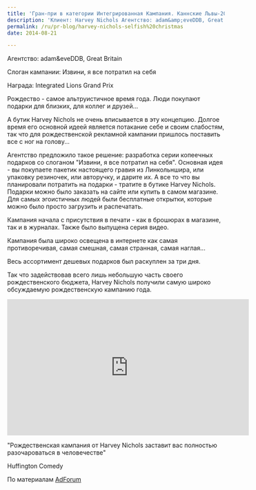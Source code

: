 ```yaml
---
title: 'Гран-при в категории Интегрированная Кампания. Каннские Львы-2014'
description: 'Клиент: Harvey Nichols Агентство: adam&amp;eveDDB, Great Britain Слоган кампании: Извини, я все потратил на себя Награда: Integrated Lions Grand Prix Рождество - самое альтруистичное время года. Люди покупают подарки для близких, для коллег и друзей...'
permalink: /ru/pr-blog/harvey-nichols-selfish%20christmas
date: 2014-08-21

---
```


Агентство: adam&eveDDB, Great Britain

Слоган кампании: Извини, я все потратил на себя

Награда: Integrated Lions Grand Prix

Рождество - самое альтруистичное время года. Люди покупают подарки для близких, для коллег и друзей...

А бутик Harvey Nichols не очень вписывается в эту концепцию. Долгое время его основной идеей является потакание себе и своим слабостям, так что для рождественской рекламной кампании пришлось поставить все с ног на голову...

Агентство предложило такое решение: разработка серии копеечных подарков со слоганом "Извини, я все потратил на себя". Основная идея - вы покупаете пакетик настоящего гравия из Линкольншира, или упаковку резиночек, или авторучку, и дарите их. А все то что вы планировали потратить на подарки - тратите в бутике Harvey Nichols. Подарки можно было заказать на сайте или купить в самом магазине. Для самых эгоистичных людей были бесплатные открытки, которые можно было просто загрузить и распечатать.

Кампания начала с присутствия в печати - как в брошюрах в магазине, так и в журналах. Также было выпущена серия видео.

Кампания была широко освещена в интернете как самая противоречивая, самая смешная, самая странная, самая наглая...

Весь ассортимент дешевых подарков был раскуплен за три дня.

Так что задействовав всего лишь небольшую часть своего рождественского бюджета, Harvey Nichols получили самую широко обсуждаемую рождественскую кампанию года.

<iframe width="560" height="315" src="https://www.youtube.com/embed/P8DOZ_rK8rI" frameborder="0" allowfullscreen></iframe>

"Рождественская кампания от Harvey Nichols заставит вас полностью разочароваться в человечестве"

Huffington Comedy

По материалам <a href="https://www.adforum.com/">AdForum</a>


